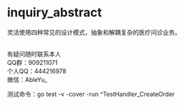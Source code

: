 <!--
 * @Descripttion:
 * @Author: AirGo
-->

# inquiry_abstract
灵活使用四种常见的设计模式，抽象和解耦复杂的医疗问诊业务。


<br>
有疑问随时联系本人
<br>
QQ群：909211071
<br>
个人QQ：444216978
<br>
微信：AbleYu_
<br>

测试命令：go test -v -cover -run ^TestHandler_CreateOrder
